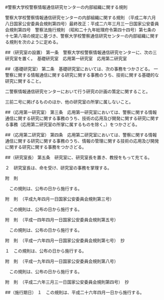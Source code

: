 #警察大学校警察情報通信研究センターの内部組織に関する規則



警察大学校警察情報通信研究センターの内部組織に関する規則
（平成二年六月八日国家公安委員会規則第四号）最終改正：平成二六年三月三一日国家公安委員会規則第四号　警察法施行規則
（昭和二十九年総理府令第四十四号）第七条の十七第八項の規定に基づき、警察大学校警察通信研究センターの内部組織に関する規則を次のように定める。

##（研究室の設置）
第一条　警察大学校警察情報通信研究センターに、次の三研究室を置く。　基礎研究室　応用第一研究室　応用第二研究室



##（基礎研究室）
第二条　基礎研究室においては、次の事務をつかさどる。
一警察に関する情報通信に関する研究に関する事務のうち、技術に関する基礎的な研究に関すること。

二警察情報通信研究センターにおいて行う研究の計画の策定に関すること。

三前二号に掲げるもののほか、他の研究室の所掌に属しないこと。




##（応用第一研究室）
第三条　応用第一研究室においては、警察に関する情報通信に関する研究に関する事務のうち、技術の応用及び開発に関する研究に関する事務（応用第二研究室の所掌に属するものを除く。）をつかさどる。



##（応用第二研究室）
第四条　応用第二研究室においては、警察に関する情報通信に関する研究に関する事務のうち、情報の管理に関する技術の応用及び開発に関する研究に関する事務をつかさどる。



##（研究室長）
第五条　研究室に、研究室長を置き、教授をもって充てる。

２　研究室長は、命を受け、研究室の事務を掌理する。




附　則


　この規則は、公布の日から施行する。


附　則　（平成九年四月一日国家公安委員会規則第三号）


　この規則は、公布の日から施行する。


附　則　（平成一四年四月一日国家公安委員会規則第五号）


　この規則は、公布の日から施行する。


附　則　（平成一六年四月一日国家公安委員会規則第七号）　抄

１　この規則は、公布の日から施行する。


附　則　（平成一九年四月一日国家公安委員会規則第八号）


　この規則は、公布の日から施行する。


附　則　（平成二六年三月三一日国家公安委員会規則第四号）　抄

##（施行期日）
１　この規則は、平成二十六年四月一日から施行する。





